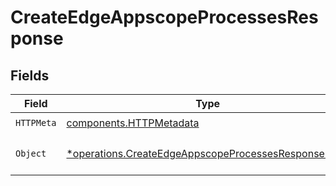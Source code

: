 # CreateEdgeAppscopeProcessesResponse


## Fields

| Field                                                                                                                     | Type                                                                                                                      | Required                                                                                                                  | Description                                                                                                               |
| ------------------------------------------------------------------------------------------------------------------------- | ------------------------------------------------------------------------------------------------------------------------- | ------------------------------------------------------------------------------------------------------------------------- | ------------------------------------------------------------------------------------------------------------------------- |
| `HTTPMeta`                                                                                                                | [components.HTTPMetadata](../../models/components/httpmetadata.md)                                                        | :heavy_check_mark:                                                                                                        | N/A                                                                                                                       |
| `Object`                                                                                                                  | [*operations.CreateEdgeAppscopeProcessesResponseBody](../../models/operations/createedgeappscopeprocessesresponsebody.md) | :heavy_minus_sign:                                                                                                        | a list of AppScopeProcess objects                                                                                         |